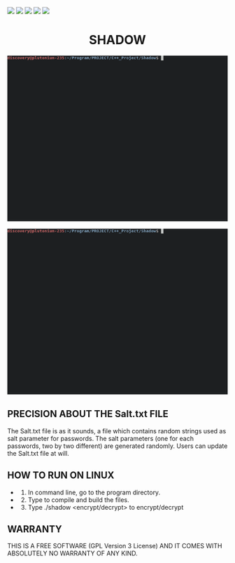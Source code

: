 ![](https://img.shields.io/badge/Code-C++-orange.svg?style=plastic&logo=c%2B%2B)
![](https://img.shields.io/badge/OS-Linux-orange.svg?style=plastic&logo=Linux)
![](https://img.shields.io/badge/Algorithm-AES-orange.svg?style=plastic&logo)
![](https://img.shields.io/badge/Algorithm-SHA-orange.svg?style=plastic&logo)
![](https://img.shields.io/badge/Tools-SublimeText-orange.svg?style=plastic&logo)
<h1 align="center"> SHADOW </h1>

![Output](https://github.com/AndryRafam/Shadow/blob/main/Output/folderCrypt.gif)

![Output](https://github.com/AndryRafam/Shadow/blob/main/Output/folderDcrypt.gif)

<h2 align="left"> PRECISION ABOUT THE Salt.txt FILE </h2>

The Salt.txt file is as it sounds, a file which contains random strings used as salt parameter for passwords.
The salt parameters (one for each passwords, two by two different) are generated randomly.
Users can update the Salt.txt file at will.

<h2 align="left"> HOW TO RUN ON LINUX </h2>

- 1) In command line, go to the program directory.
- 2) Type <make> to compile and build the files.
- 3) Type ./shadow <encrypt/decrypt> to encrypt/decrypt

<h2 align="left"> WARRANTY </h2>
  
  THIS IS A FREE SOFTWARE (GPL Version 3 License) AND IT COMES WITH ABSOLUTELY NO WARRANTY OF ANY KIND.
